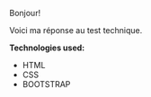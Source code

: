 Bonjour!
<p>Voici ma réponse au test technique.</p>
<p><b>Technologies used:</b><p>
<ul>
  <li>HTML</li>
  <li>CSS</li>
  <li>BOOTSTRAP</li>
</ul>
